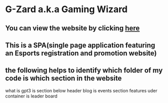 ﻿# G-Zard a.k.a Gaming Wizard
## You can view the website by clicking <a href="https://gaming-wizard.netlify.app/">here</a>
## This is a SPA(single page application featuring an Esports registration and promotion website)

 ## the following helps to identify which folder of my code is which section in the website
what is gpt3 is section below header
blog is events section
features uder container is leader board
